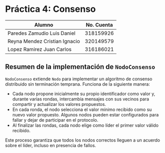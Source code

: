 # Práctica 4: Consenso

| Alumno                        | No. Cuenta |
|-------------------------------|------------|
| Paredes Zamudio Luis Daniel   | 318159926  |
| Reyna Mendez Cristian Ignacio | 320149579  |
| Lopez Ramirez Juan Carlos     | 316186021  |

## Resumen de la implementación de `NodoConsenso`

`NodoConsenso` extiende `Nodo` para implementar un algoritmo de consenso distribuido sin terminación temprana. Funciona de la siguiente manera:

- Cada nodo propone inicialmente su propio identificador como valor y, durante varias rondas, intercambia mensajes con sus vecinos para compartir y actualizar los valores propuestos. 
- En cada ronda, el nodo selecciona el valor mínimo recibido como su nuevo valor propuesto. Algunos nodos pueden estar configurados para fallar y dejar de participar en el protocolo. 
- Al finalizar las rondas, cada nodo elige como líder el primer valor válido recibido. 

Este proceso garantiza que todos los nodos correctos lleguen a un acuerdo sobre el líder, incluso en presencia de fallos.
